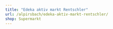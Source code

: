 ```yaml
---
title: "Edeka aktiv markt Rentschler"
url: /alpirsbach/edeka-aktiv-markt-rentschler/
shop: Supermarkt
---
```

